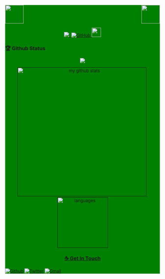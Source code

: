 <div style="background: green ">
<!-- top left -->
<div>
    <img src="https://emojis.slackmojis.com/emojis/images/1563480763/5999/meow_party.gif" width="60" height="60"/> 
    <img src="https://emojis.slackmojis.com/emojis/images/1563480763/5999/meow_party.gif" width="60" height="60" align="right"/> 
</div>

<!-- first row -->
<p align="center">
<a href="https://22331.ga"><img src="https://komarev.com/ghpvc/?username=FForeverand">&nbsp;&nbsp;<img alt="GitHub" src="https://img.shields.io/badge/dynamic/json?logo=github&label=GitHub+Followers&labelColor=282c34&color=181717&query=%24.data.totalSubs&url=https%3A%2F%2Fapi.spencerwoo.com%2Fsubstats%2F%3Fsource%3Dgithub%26queryKey%3DFForeverand&longCache=true">
</a>

<img src="https://media.giphy.com/media/WUlplcMpOCEmTGBtBW/giphy.gif" width="30">
<p>


### 🏆 Github Status
<a href="">
    <p align="center">
        <img src="https://github-profile-trophy.vercel.app/?username=FForeverand&column=7&theme=onedark"/>
    </p>
</a>
<!-- My GitHub stats with buefy theme ❤️, refer to: https://github.com/Arshiamidos/arshiamidos -->
<a align="center" href="">
<p align="center">
<img src="https://github-readme-stats.vercel.app/api?username=FForeverand&show_icons=true&theme=tokyonight" alt="my github stats" width="420"/>&nbsp;
  <img src="https://github-readme-stats.vercel.app/api/top-langs/?username=FForeverand&layout=compact&theme=tokyonight" alt="languages" height="165">
</p>



### ☕ Get In Touch
[![Github](https://img.shields.io/badge/-Github-000?style=flat&logo=Github&logoColor=white)](https://github.com/FForeverand)
[![Twitter](https://img.shields.io/badge/-Twitter-blue?style=flat&logo=Twitter&logoColor=white)](https://twitter.com/FForeverand)
[![Gmail](https://img.shields.io/badge/-Gmail-c14438?style=flat&logo=Gmail&logoColor=white)](mailto:l1470387739@gmail.com)
